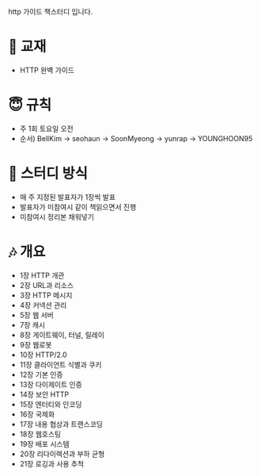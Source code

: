 
http 가이드 책스터디 입니다.

# 📖 교재
* HTTP 완벽 가이드

# 😇 규칙
* 주 1회 토요일 오전
* 순서) BellKim -> seohaun -> SoonMyeong -> yunrap -> YOUNGHOON95

# 🙂 스터디 방식
* 매 주 지정된 발표자가 1장씩 발표
* 발표자가 미참여시 같이 책읽으면서 진행
* 미참여시 정리본 채워넣기


# 🎶 개요
* 1장 HTTP 개관
* 2장 URL과 리소스
* 3장 HTTP 메시지
* 4장 커넥션 관리
* 5장 웹 서버
* 7장 캐시
* 8장 게이트웨이, 터널, 릴레이
* 9장 웹로봇
* 10장 HTTP/2.0
* 11장 클라이언트 식별과 쿠키
* 12장 기본 인증
* 13장 다이제이트 인증
* 14장 보안 HTTP
* 15장 엔터티와 인코딩
* 16장 국제화
* 17장 내용 협상과 트랜스코딩
* 18장 웹호스팅
* 19장 배포 시스템
* 20장 리다이렉션과 부하 균형
* 21장 로깅과 사용 추척
